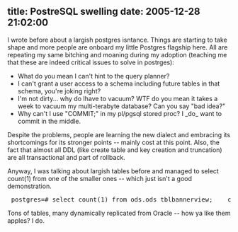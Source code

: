 title: PostreSQL swelling
date: 2005-12-28 21:02:00
---

<p> I wrote before about a largish postgres isntance.  Things are starting to take shape and more people are onboard my little Postgres flagship here.  All are repeating my same bitching and moaning during my adoption (teaching me that these are indeed critical issues to solve in postrges): </p> <ul> <li>What do you mean I can't hint to the query planner?</li> <li>I can't grant a user access to a schema including future tables in that schema, you're joking right?</li> <li>I'm not dirty... why do Ihave to vacuum?  WTF do you mean it takes a week to vacuum my multi-terabyte database?  Can you say "bad idea?"</li> <li>Why can't I use "COMMIT;" in my pl/pgsql stored proc?  I _do_ want to commit in the middle.</li> </ul> <p> Despite the problems, people are learning the new dialect and embracing its shortcomings for its stronger points -- mainly cost at this point.  Also, the fact that almost all DDL (like create table and key creation and truncation) are all transactional and part of rollback. </p> <p> Anyway, I was talking about largish tables before and managed to select count(1) from one of the smaller ones -- which just isn't a good demonstration. </p>  <pre> postgres=# select count(1) from ods.ods_tblbannerview;    count -----------  597416021  postgres=# select count(1) from ods.ods_tblusersanswers;    count -----------  819682288  postgres=# select count(1) from pg_catalog.pg_tables;  count  -------   2195  </pre>  <p> Tons of tables, many dynamically replicated from Oracle -- how ya like them apples?  I do. </p>
